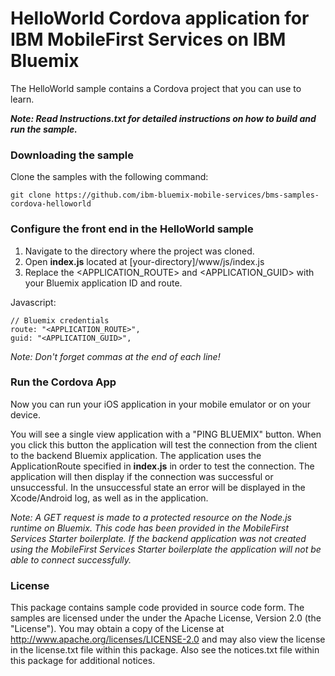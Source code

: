 # HelloWorld Cordova application for IBM MobileFirst Services on IBM Bluemix

The HelloWorld sample contains a Cordova project that you can use to learn.

<b><i>Note: Read Instructions.txt for detailed instructions on how to build and run the sample.</i></b>

### Downloading the sample

Clone the samples with the following command:
	
	git clone https://github.com/ibm-bluemix-mobile-services/bms-samples-cordova-helloworld
  
### Configure the front end in the HelloWorld sample

1. Navigate to the directory where the project was cloned.
2. Open <b>index.js</b> located at [your-directory]/www/js/index.js
3. Replace the \<APPLICATION_ROUTE\> and \<APPLICATION_GUID\> with your Bluemix application ID and route.

Javascript:

	// Bluemix credentials
	route: "<APPLICATION_ROUTE>",
	guid: "<APPLICATION_GUID>",

<i>Note: Don't forget commas at the end of each line!</i>

### Run the Cordova App

Now you can run your iOS application in your mobile emulator or on your device.

You will see a single view application with a "PING BLUEMIX" button. When you click this button the application will test the connection from the client to the backend Bluemix application. The application uses the ApplicationRoute specified in <b>index.js</b> in order to test the connection. The application will then display if the connection was successful or unsuccessful. In the unsuccessful state an error will be displayed in the Xcode/Android log, as well as in the application.

<i>Note: A GET request is made to a protected resource on the Node.js runtime on Bluemix. This code has been provided in the MobileFirst Services Starter boilerplate. If the backend application was not created using the MobileFirst Services Starter boilerplate the application will not be able to connect successfully.</i>

### License

This package contains sample code provided in source code form. The samples are licensed under the under the Apache License, Version 2.0 (the "License"). You may obtain a copy of the License at http://www.apache.org/licenses/LICENSE-2.0 and may also view the license in the license.txt file within this package. Also see the notices.txt file within this package for additional notices.
